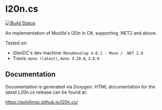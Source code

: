 # l20n.cs

[![Build Status](https://travis-ci.org/polylingo/l20n.cs.svg?branch=master)](https://travis-ci.org/polylingo/l20n.cs)

An implementation of Mozilla's l20n in C#, supporting .NET2 and above.

Tested on:

+ GlenDC's dev machine: `MonoDevelop 4.0.1 - Mono / .NET 2.0`
+ Travis: `mono (latest)`, `mono 3.10.0`, `3.8.0`

## Documentation

Documentation is generated via _Doxygen_.
HTML documentation for the latest _L20n.cs_ release can be found at:

https://polylingo.github.io/l20n.cs/
